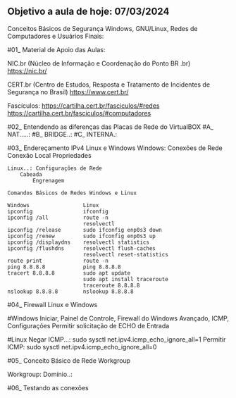 Objetivo a aula de hoje: 07/03/2024
---

Conceitos Básicos de Segurança Windows, GNU/Linux, Redes de Computadores e Usuários Finais:

#01_ Material de Apoio das Aulas:

NIC.br (Núcleo de Informação e Coordenação do Ponto BR .br)
https://nic.br/

CERT.br (Centro de Estudos, Resposta e Tratamento de Incidentes de Segurança no Brasil)
https://www.cert.br/

Fascículos: https://cartilha.cert.br/fasciculos/#redes
			https://cartilha.cert.br/fasciculos/#computadores

#02_ Entendendo as diferenças das Placas de Rede do VirtualBOX
	#A_ NAT.....: 
	#B_ BRIDGE..:
	#C_ INTERNA.:

#03_ Endereçamento IPv4 Linux e Windows
	Windows: Conexões de Rede
		Conexão Local
			Propriedades
	
	Linux..: Configurações de Rede
		Cabeada
			Engrenagem
			
	Comandos Básicos de Redes Windows e Linux
	
	Windows					Linux
	ipconfig				ifconfig
	ipconfig /all			route -n
							resolvectl
	ipconfig /release		sudo ifconfig enp0s3 down
	ipconfig /renew			sudo ifconfig enp0s3 up
	ipconfig /displaydns	resolvectl statistics
	ipconfig /flushdns		resolvectl flush-caches
							resolvectl reset-statistics
	route print				route -n
	ping 8.8.8.8			ping 8.8.8.8
	tracert 8.8.8.8			sudo apt update
							sudo apt install traceroute
							traceroute 8.8.8.8
	nslookup 8.8.8.8		nslookup 8.8.8.8

#04_ Firewall Linux e Windows

#Windows
Iniciar, Painel de Controle, Firewall do Windows
	Avançado, ICMP, Configurações
		Permitir solicitação de ECHO de Entrada

#Linux
Negar ICMP...: sudo sysctl net.ipv4.icmp_echo_ignore_all=1
Permitir ICMP: sudo sysctl net.ipv4.icmp_echo_ignore_all=0

#05_ Conceito Básico de Rede Workgroup

Workgroup:
Domínio..:

#06_ Testando as conexões
